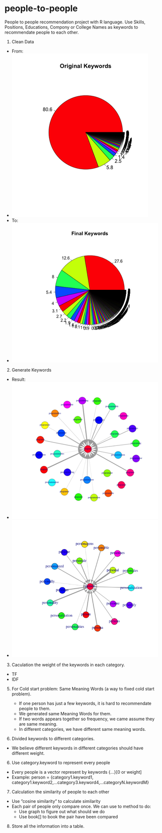 # people-to-people
People to people recommendation project with R language.
Use Skills, Positions, Educations, Compony or College Names as keywords to recommendate people to each other.

1. Clean Data
  - From:
  - <img alt="keywords-percent" src="img/original-keywords-percent.png"/>
  - To:
  - <img alt="keywords-percent" src="img/final-keywords-percent.png"/>
2. Generate Keywords
  - Result:
  - <img alt="keywords-percent" src="img/stem-program.png"/>
  - <img alt="keywords-percent" src="img/stem-person.png"/>
3. Caculation the weight of the keywords in each category.
  - TF
  - IDF
5. For Cold start problem: Same Meaning Words (a way to fixed cold start problem).
    + If one person has just a few keywords, it is hard to recommendate people to them.
    + We generated same Meaning Words for them.
    + If two words appears together so frequency, we came assume they are same meaning.
    + In different categories, we have different same meaning words.

5. Divided keywords to different categories.
  - We believe different keywords in different categories should have different weight.

6. Use category.keyword to represent every people
  - Every people is a vector represent by keywords {...}[0 or weight]
  - Example: person = {category1.keyword1, category1.keyword2,...category3.keyword4,...categoryN.keywordM}

7. Calculation the similarity of people to each other
  - Use ”cosine similarity” to calculate similarity
  - Each pair of people only compare once. We can use to method to do:
    + Use graph to figure out what should we do
    + Use book[] to book the pair have been compared

8. Store all the information into a table.
